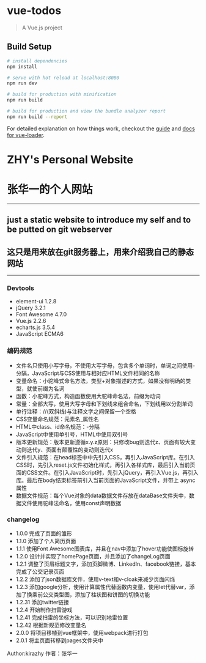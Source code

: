 # vue-todos

> A Vue.js project

## Build Setup

``` bash
# install dependencies
npm install

# serve with hot reload at localhost:8080
npm run dev

# build for production with minification
npm run build

# build for production and view the bundle analyzer report
npm run build --report
```

For detailed explanation on how things work, checkout the [guide](http://vuejs-templates.github.io/webpack/) and [docs for vue-loader](http://vuejs.github.io/vue-loader).

# ZHY's Personal Website
# 张华一的个人网站
---
## just a static website to introduce my self and to be putted on git webserver
## 这只是用来放在git服务器上，用来介绍我自己的静态网站
---
### Devtools
* element-ui 1.2.8
* jQuery 3.2.1
* Font Awesome 4.7.0
* Vue.js 2.2.6
* echarts.js 3.5.4
* JavaScript ECMA6

### 编码规范
* 文件名只使用小写字母，不使用大写字母，包含多个单词时，单词之间使用-分隔，JavaScript与CSS使用与相对应HTML文件相同的名称
* 变量命名：小驼峰式命名方法，类型+对象描述的方式，如果没有明确的类型，就使前缀为名词
* 函数：小驼峰方式，构造函数使用大驼峰命名法，前缀为动词
* 常量：全部大写，使用大写字母和下划线来组合命名，下划线用以分割单词
* 单行注释：//(双斜线)与注释文字之间保留一个空格
* CSS变量命名规范：元素名_属性名
* HTML中class、id命名规范：-分隔
* JavaScript中使用单引号，HTML中使用双引号
* 版本更新规范：版本更新遵循x.y.z原则：只修改bug则迭代z、页面有较大变动则迭代y、页面有颠覆性的变动则迭代x
* 文件引入规范：在head标签中中先引入CSS，再引入JavaScript库。在引入CSS时，先引入reset.js文件初始化样式，再引入各样式库，最后引入当前页面的CSS文件。在引入JavaScript时，先引入jQuery，再引入Vue.js，再引入库。最后在body结束标签前引入当前页面的JavaScript文件，并带上 async 属性
* 数据文件规范：每个Vue对象的data数据文件存放在dataBase文件夹中，数据文件使用驼峰法命名，使用const声明数据

### changelog
* 1.0.0 完成了页面的雏形
* 1.1.0 添加了个人简历页面
* 1.1.1 使用Font Awesome图表库，并且在nav中添加了hover功能使图标旋转
* 1.2.0 设计并实现了homePage页面，并且添加了changeLog页面
* 1.2.1 调整了页眉标题文字，添加页脚微博、LinkedIn、facebook链接，基本完成了公交记录页面
* 1.2.2 添加了json数据库文件，使用v-text和v-cloak来减少页面闪烁
* 1.2.3 添加google分析，使用计算属性代替函数内变量，使用let代替var，添加了换乘前公交类型图，添加了柱状图和饼图的切换功能
* 1.2.31 添加twitter链接
* 1.2.4 开始制作扫雷游戏
* 1.2.41 完成扫雷的坐标方法，可以识别地雷位置
* 1.2.42 根据新规范修改变量名
* 2.0.0 将项目移植到vue框架中，使用webpack进行打包
* 2.0.1 将主页面转移到pages文件夹中

Author:kirazhy
作者：张华一